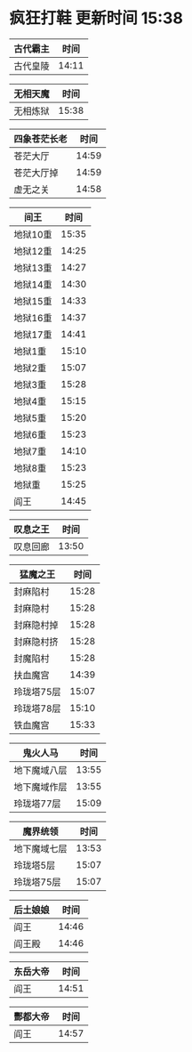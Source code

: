 # 疯狂打鞋 更新时间 15:38

| 古代霸主   | 时间    |
|--------|-------|
| 古代皇陵 | 14:11 |

| 无相天魔   | 时间    |
|--------|-------|
| 无相炼狱 | 15:38 |

| 四象苍茫长老   | 时间    |
|--------|-------|
| 苍茫大厅 | 14:59 |
| 苍茫大厅掉 | 14:59 |
| 虚无之关 | 14:58 |

| 间王   | 时间    |
|--------|-------|
| 地狱10重 | 15:35 |
| 地狱12重 | 14:25 |
| 地狱13重 | 14:27 |
| 地狱14重 | 14:30 |
| 地狱15重 | 14:33 |
| 地狱16重 | 14:37 |
| 地狱17重 | 14:41 |
| 地狱1重 | 15:10 |
| 地狱2重 | 15:07 |
| 地狱3重 | 15:28 |
| 地狱4重 | 15:15 |
| 地狱5重 | 15:20 |
| 地狱6重 | 15:23 |
| 地狱7重 | 14:10 |
| 地狱8重 | 15:23 |
| 地狱重 | 15:25 |
| 阎王 | 14:45 |

| 叹息之王   | 时间    |
|--------|-------|
| 叹息回廊 | 13:50 |

| 猛魔之王   | 时间    |
|--------|-------|
| 封麻陷村 | 15:28 |
| 封麻隐村 | 15:28 |
| 封麻隐村掉 | 15:28 |
| 封麻隐村挤 | 15:28 |
| 封魔陷村 | 15:28 |
| 扶血魔宫 | 14:39 |
| 玲珑塔75层 | 15:07 |
| 玲珑塔78层 | 15:10 |
| 铁血魔宫 | 15:33 |

| 鬼火人马   | 时间    |
|--------|-------|
| 地下魔域八层 | 13:55 |
| 地下魔域作层 | 13:55 |
| 玲珑塔77层 | 15:09 |

| 魔界统领   | 时间    |
|--------|-------|
| 地下魔域七层 | 13:53 |
| 玲珑塔5层 | 15:07 |
| 玲珑塔75层 | 15:07 |

| 后土娘娘   | 时间    |
|--------|-------|
| 阎王 | 14:46 |
| 阎王殿 | 14:46 |

| 东岳大帝   | 时间    |
|--------|-------|
| 阎王 | 14:51 |

| 酆都大帝   | 时间    |
|--------|-------|
| 阎王 | 14:57 |